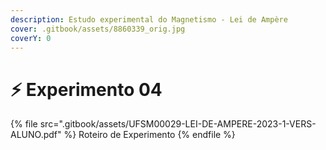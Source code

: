 ```yaml
---
description: Estudo experimental do Magnetismo - Lei de Ampère
cover: .gitbook/assets/8860339_orig.jpg
coverY: 0
---
```


# ⚡ Experimento 04

{% file src=".gitbook/assets/UFSM00029-LEI-DE-AMPERE-2023-1-VERS-ALUNO.pdf" %}
Roteiro de Experimento
{% endfile %}
